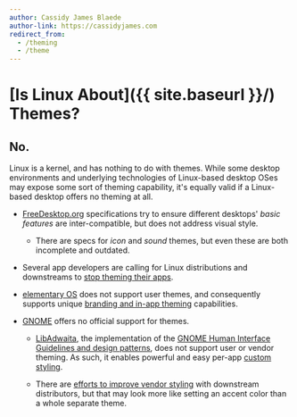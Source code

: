 ```yaml
---
author: Cassidy James Blaede
author-link: https://cassidyjames.com
redirect_from:
  - /theming
  - /theme
---
```


# [Is Linux About]({{ site.baseurl }}/) Themes?

## No.

Linux is a kernel, and has nothing to do with themes. While some desktop environments and underlying technologies of Linux-based desktop OSes may expose some sort of theming capability, it's equally valid if a Linux-based desktop offers no theming at all.

- [FreeDesktop.org](https://freedesktop.org) specifications try to ensure different desktops' _basic features_ are inter-compatible, but does not address visual style.

  - There are specs for _icon_ and _sound_ themes, but even these are both incomplete and outdated.

- Several app developers are calling for Linux distributions and downstreams to [stop theming their apps](https://stopthemingmy.app/).

- [elementary OS](https://elementary.io) does not support user themes, and consequently supports unique [branding and in-app theming](https://medium.com/elementaryos/developer-tips-branding-your-app-a57cb44d31d3) capabilities.

- [GNOME](https://gnome.org) offers no official support for themes.

  - [LibAdwaita](https://gnome.pages.gitlab.gnome.org/libadwaita/), the implementation of the [GNOME Human Interface Guidelines and design patterns](https://developer.gnome.org/hig/), does not support user or vendor theming. As such, it enables powerful and easy per-app [custom styling](https://developer.gnome.org/hig/guidelines/ui-styling.html#custom-styling).

  - There are [efforts to improve vendor styling](https://discourse.gnome.org/t/gtk-adwaita-and-vendor-styles/1641) with downstream distributors, but that may look more like setting an accent color than a whole separate theme.
